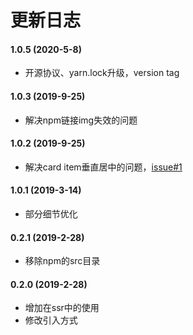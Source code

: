 # 更新日志

#### 1.0.5 (2020-5-8)

* 开源协议、yarn.lock升级，version tag

#### 1.0.3 (2019-9-25)

* 解决npm链接img失效的问题

#### 1.0.2 (2019-9-25)

* 解决card item垂直居中的问题，[issue#1](https://github.com/jekorx/vue-carousel-card/issues/1)

#### 1.0.1 (2019-3-14)

* 部分细节优化

#### 0.2.1 (2019-2-28)

* 移除npm的src目录

#### 0.2.0 (2019-2-28)

* 增加在ssr中的使用
* 修改引入方式
